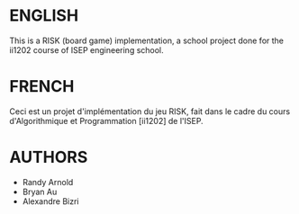 # ENGLISH

This is a RISK (board game) implementation, a school project done for the ii1202 course of ISEP engineering school.

# FRENCH

Ceci est un projet d'implémentation du jeu RISK, fait dans le cadre du cours d'Algorithmique et Programmation [ii1202] 
de l'ISEP.

# AUTHORS
- Randy Arnold
- Bryan Au
- Alexandre Bizri
